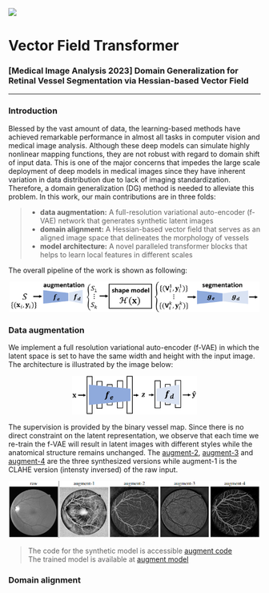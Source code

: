 ![](https://img.shields.io/badge/Language-python-brightgreen.svg)
# Vector Field Transformer
### [Medical Image Analysis 2023] Domain Generalization for Retinal Vessel Segmentation via Hessian-based Vector Field 
---
### Introduction
Blessed by the vast amount of data, the learning-based methods have achieved remarkable performance in almost all tasks in computer vision and medical image analysis. Although these deep models can simulate highly nonlinear mapping functions, they are not robust with regard to domain shift of input data. This is one of the major concerns that impedes the large scale deployment of deep models in medical images since they have inherent variation in data distribution due to lack of imaging standardization. Therefore, a domain generalization (DG) method is needed to alleviate this problem. In this work, our main contributions are in three folds:
>- **data augmentation:** A full-resolution variational auto-encoder (f-VAE) network that generates synthetic latent images
>- **domain alignment:** A Hessian-based vector field that serves as an aligned image space that delineates the morphology of vessels
>- **model architecture:** A novel paralleled transformer blocks that helps to learn local features in different scales

The overall pipeline of the work is shown as following:
<p align="center">
  <img src="/assets/pipeline.png" alt="drawing" width="500"/>
</p>

### Data augmentation
We implement a full resolution variational auto-encoder (f-VAE) in which the latent space is set to have the same width and height with the input image. The architecture is illustrated by the image below:
<p align="center">
  <img src="/assets/augment_network.png" alt="drawing" width="250"/>
</p>

The supervision is provided by the binary vessel map. Since there is no direct constraint on the latent representation, we observe that each time we re-train the f-VAE will result in latent images with different styles while the anatomical structure remains unchanged. The <ins>augment-2</ins>, <ins>augment-3</ins> and <ins>augment-4</ins> are the three synthesized versions while augment-1 is the CLAHE version (intensty inversed) of the raw input.
<p align="center">
  <img src="/assets/aug_results.png" alt="drawing" width="700"/>
</p>

> The code for the synthetic model is accessible [augment code](https://github.com/MedICL-VU/Vector-Field-Transformer/tree/main/src/augmentation)  
> The trained model is available at [augment model](https://github.com/MedICL-VU/Vector-Field-Transformer/tree/main/models)

### Domain alignment
